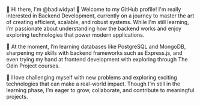👋 Hi there, I'm @badiwidya!
🌟 Welcome to my GitHub profile!
I'm really interested in Backend Development, currently on a journey to master the art of creating efficient, scalable, and robust systems. While I'm still learning, I’m passionate about understanding how the backend works and enjoy exploring technologies that power modern applications.

🎯 At the moment, I’m learning databases like PostgreSQL and MongoDB, sharpening my skills with backend frameworks such as Express.js, and even trying my hand at frontend development with exploring through The Odin Project courses.

🚀 I love challenging myself with new problems and exploring exciting technologies that can make a real-world impact. Though I’m still in the learning phase, I’m eager to grow, collaborate, and contribute to meaningful projects.
